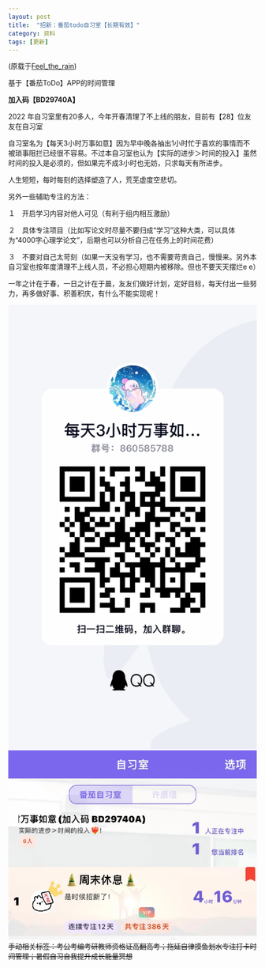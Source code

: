```yaml
---
layout: post
title:  "招新：番茄todo自习室【长期有效】"
category: 资料
tags: [更新]
---
```

(原载于[Feel_the_rain](https://www.jianshu.com/u/f2fdabfb34f2))

基于【番茄ToDo】APP的时间管理

**加入码【BD29740A】**

2022 年自习室里有20多人，今年开春清理了不上线的朋友，目前有【28】位友友在自习室

自习室名为【每天3小时万事如意】因为早中晚各抽出1小时忙于喜欢的事情而不被琐事阻拦已经很不容易。不过本自习室也认为【实际的进步＞时间的投入】虽然时间的投入是必须的，但如果完不成3小时也无妨，只求每天有所进步。

人生短短，每时每刻的选择塑造了人，荒芜虚度空悲切。

另外一些辅助专注的方法：

１　开启学习内容对他人可见（有利于组内相互激励）

２　具体专注项目（比如写论文时尽量不要归成“学习”这种大类，可以具体为“4000字心理学论文”，后期也可以分析自己在任务上的时间花费）

３　不要对自己太苛刻（如果一天没有学习，也不需要苛责自己，慢慢来。另外本自习室也按年度清理不上线人员，不必担心短期内被移除。但也不要天天摆烂e e）

一年之计在于春，一日之计在于晨，友友们做好计划，定好目标，每天付出一些努力，再多做好事、积善积庆，有什么不能实现呢！

![一些网站不让放的QQ群二维码……](IMG_3076.jpeg)
![很久之前的自习室界面截图](image.png)
~~手动相关标签：考公考编考研教师资格证高翻高考；拖延自律摸鱼划水专注打卡时间管理；暑假自习自我提升成长能量冥想~~
